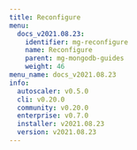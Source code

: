 ```yaml
---
title: Reconfigure
menu:
  docs_v2021.08.23:
    identifier: mg-reconfigure
    name: Reconfigure
    parent: mg-mongodb-guides
    weight: 46
menu_name: docs_v2021.08.23
info:
  autoscaler: v0.5.0
  cli: v0.20.0
  community: v0.20.0
  enterprise: v0.7.0
  installer: v2021.08.23
  version: v2021.08.23
---
```


